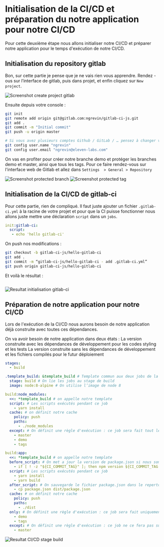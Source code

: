 # Initialisation de la CI/CD et préparation du notre application pour notre CI/CD

Pour cette deuxième étape nous allons initialiser notre CI/CD et préparer notre application pour le temps d'exécution de notre CI/CD.

## Initialisation du repository gitlab
Bon, sur cette partie je pense que je ne vais rien vous apprendre. Rendez -ous sur l’interface de gitlab, puis dans projet, et enfin cliquez sur `New project`.

![Screenshot create project gitlab](https://storage.googleapis.com/tutos/assets/screenshot-create-project-gitlab.png)

Ensuite depuis votre console :
```bash
git init
git remote add origin git@gitlab.com:ngrevin/gitlab-ci-js.git
git add .
git commit -m "Initial commit"
git push -u origin master

# Si vous avez plusieurs comptes Github / GitLab / … pensez à changer votre config
git config user.name "ngrevin"
git config user.email "ngrevin@eleven-labs.com"
```

On vas en profiter pour créer notre branche demo et protéger les branches demo et master, ainsi que tous les tags.
Pour ce faire rendez-vous sur l'interface web de Gitlab et allez dans `Settings  > General > Repository`

![Screenshot protected branch](https://storage.googleapis.com/tutos/assets/screenshot-protected-branch.png)
![Screenshot protected tag](https://storage.googleapis.com/tutos/assets/screenshot-protected-tag.png)

## Initialisation de la CI/CD de gitlab-ci

Pour cette partie, rien de compliqué. Il faut juste ajouter un fichier `.gitlab-ci.yml` à la racine de votre projet et pour que la CI puisse fonctionner nous allons juste mettre une déclaration `script` dans un `jobs`.

```yaml
init:gitlab-ci:
  script:
   - echo 'hello gitlab-ci'
```
On push nos modifications :

```bash
git checkout -b gitlab-ci-js/hello-gitlab-ci
git add .
git commit -m “gitlab-ci-js/hello-gitlab-ci - add .gitlab-ci.yml”
git push origin gitlab-ci-js/hello-gitlab-ci
```
Et voilà le résultat :
```bash
```
![Resultat initialisation gitlab-ci](https://storage.googleapis.com/tutos/assets/2018-07-18-gitlab-ci-js/result-init-gitlab-ci.png)

## Préparation de notre application pour notre CI/CD

Lors de l'exécution de la CI/CD nous aurons besoin de notre application déjà construite avec toutes ces dépendances.

On va avoir besoin de notre application dans deux états :
La version construite avec les dépendances de développement pour les codes styling et les tests
La version construite sans les dépendances de développement et les fichiers compilés pour le futur déploiement
```yaml
stages:
  - build

.template_build: &template_build # Template commun aux deux jobs de la stage build
  stage: build # On lie les jobs au stage de build
  image: node:8-alpine # On utilise l’image de node 8

build:node_modules:
  <<: *template_build # on appelle notre template
  script: # Les scripts exécutés pendant ce job
    - yarn install
  cache: # on définit notre cache
    policy: push
    paths:
      - ./node_modules
  except: # On définit une règle d'exécution : ce job sera fait tout le temps sauf sur master et demo,mais aussi en cas de tag
    - master
    - demo
    - tags

build:app:
  <<: *template_build # on appelle notre template
  before_script: # On met a jour la version de package.json si nous somme sur un tag
    - if [ ! -z "${CI_COMMIT_TAG}" ]; then npm version ${CI_COMMIT_TAG:1}; fi
  script: # Les scripts exécutés pendant ce job
    - yarn install
    - yarn build
  after_script: # On sauvegarde le fichier package.json dans le repertoir "dist" pour le mettre en cache
    - cp package.json dist/package.json
  cache: # on définit notre cache
    policy: push
    paths:
      - ./dist
  only: # On définit une règle d'exécution : ce job sera fait uniquement sur demo ou en cas de tag
    - demo
    - tags
  except: # On définit une règle d'exécution : ce job ne ce fera pas sur master
    - master
```
![Resultat CI/CD stage build](https://storage.googleapis.com/tutos/assets/2018-07-18-gitlab-ci-js/screenshot-pipeline-build.png)
